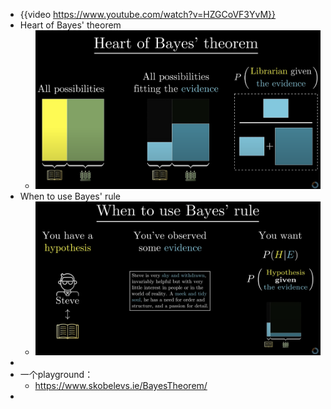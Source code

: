 - {{video https://www.youtube.com/watch?v=HZGCoVF3YvM}}
- Heart of Bayes' theorem
	- ![image.png](../assets/image_1709790055325_0.png)
- When to use Bayes' rule
	- ![image.png](../assets/image_1709790168094_0.png)
-
- 一个playground：
	- https://www.skobelevs.ie/BayesTheorem/
-